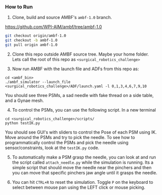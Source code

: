 ### How to Run

1. Clone, build and source AMBF's `ambf-1.0` branch.

https://github.com/WPI-AIM/ambf/tree/ambf-1.0

```bash
git checkout origin/ambf-1.0
git checkout -b ambf-1.0
git pull origin ambf-1.0
```

2. Clone this repo outside AMBF source tree. Maybe your home folder.
Lets call the root of this repo as
`<surgical_robotics_challenge>`

3. Now run AMBF with the launch file and ADFs from this repo as:

```
cd <ambf_bin>
./ambf_simulator --launch_file <surgical_robotics_challenge>/ADF/launch.yaml -l 0,1,3,4,6,7,9,10
```

You should see three PSMs, a sad needle with fake thread on a side table, and a Gynae mesh.

4. To control the PSMs, you can use the following script. In a new terminal
```
cd <surgical_robotics_challenge>/scripts/
python testIK.py
```
You should see GUI's with sliders to control the Pose of each PSM using IK.
Move around the PSMs and try to pick the needle. To see how to programmatically
control the PSMs and pick the needle using sensor/constraints, look at the `testIK.py` code.

5. To automatically make a PSM grasp the needle, you can look at and run the script called `attach_needle.py` while
the simulation is running. Its a simple script that should move the needle near the pinchers and then you can move that
specific pinchers jaw angle until it grasps the needle.

6. You can hit `CTRL+R` to reset the simulation. Toggle `P` on the keyboard to select between mouse pan using the LEFT click or mouse picking.
